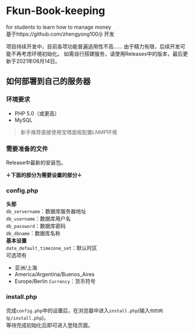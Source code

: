 # Fkun-Book-keeping
for students to learn how to manage money
<br>
基于https://github.com/zhengyong100/ji 开发

项目持续开发中，目前各项功能普遍适用性不高……
由于精力有限，后续开发可能不再考虑环境初始化。
如需自行搭建服务，请使用Releases中的版本，最后更新于2021年06月14日。

## 如何部署到自己的服务器
### 环境要求
- PHP 5.0（或更高）
- MySQL
> 新手推荐直接使用宝塔面板配置LNMP环境
### 需要准备的文件
Release中最新的安装包。<br>


**↓下面的部分为需要设置的部分↓**
### config.php
**头部**<br>
`db_servername`：数据库服务器地址<br>
`db_username`：数据库用户名<br>
`db_password`：数据库密码<br>
`db_dbname`：数据库名称<br>
**基本设置**<br>
`date_default_timezone_set`：默认时区<br>
可选项有
- 亚洲/上海
- America/Argentina/Buenos_Aires
- Europe/Berlin
`Currency`：货币符号
### install.php
完成`config.php`中的设置后，在浏览器中进入`install.php`(输入`你的网址/install.php`)。<br>
等待完成初始化后即可进入登陆页面。
